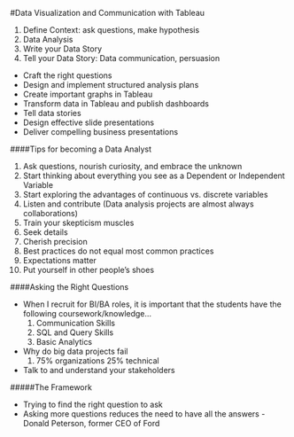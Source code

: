 #Data Visualization and Communication with Tableau
1. Define Context: ask questions, make hypothesis
2. Data Analysis
3. Write your Data Story
4. Tell your Data Story: Data communication, persuasion

* Craft the right questions
* Design and implement structured analysis plans
* Create important graphs in Tableau
* Transform data in Tableau and publish dashboards
* Tell data stories
* Design effective slide presentations
* Deliver compelling business presentations

####Tips for becoming a Data Analyst
1. Ask questions, nourish curiosity, and embrace the unknown
2. Start thinking about everything you see as a Dependent or Independent Variable
3. Start exploring the advantages of continuous vs. discrete variables
4. Listen and contribute (Data analysis projects are almost always collaborations)
5.  Train your skepticism muscles
6. Seek details
7. Cherish precision
8. Best practices do not equal most common practices
9. Expectations matter
10. Put yourself in other people’s shoes

####Asking the Right Questions
* When I recruit for BI/BA roles, it is important that the students have the following coursework/knowledge…
  1. Communication Skills
  2. SQL and Query Skills
  3. Basic Analytics
* Why do big data projects fail
  1. 75% organizations 25% technical
* Talk to and understand your stakeholders

#####The Framework
* Trying to find the right question to ask
* Asking more questions reduces the need to have all the answers
  -Donald Peterson, former CEO of Ford
